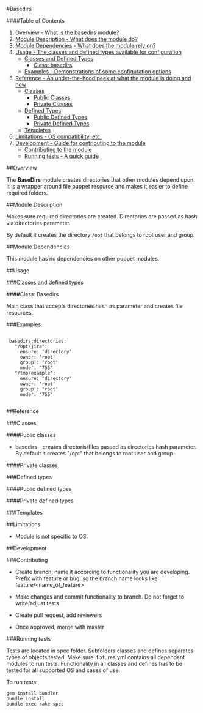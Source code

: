 #Basedirs

####Table of Contents

1. [Overview - What is the basedirs module?](#overview)
1. [Module Description - What does the module do?](#module-description)
1. [Module Dependencies - What does the module rely on?](#module-dependencies)
1. [Usage - The classes and defined types available for configuration](#usage)
    * [Classes and Defined Types](#classes-and-defined-types)
        * [Class: basedirs](#class-basedirs)
    * [Examples - Demonstrations of some configuration options](#examples)
1. [Reference - An under-the-hood peek at what the module is doing and how](#reference)
    * [Classes](#classes)
        * [Public Classes](#public-classes)
        * [Private Classes](#private-classes)
    * [Defined Types](#defined-types)
        * [Public Defined Types](#public-defined-types)
        * [Private Defined Types](#private-defined-types)
    * [Templates](#templates)
1. [Limitations - OS compatibility, etc.](#limitations)
1. [Development - Guide for contributing to the module](#development)
    * [Contributing to the module](#contributing)
    * [Running tests - A quick guide](#running-tests)

##Overview

The **BaseDirs** module creates directories that other modules depend upon. It is a wrapper around file puppet resource and makes it easier to define required folders. 

##Module Description

Makes sure required directories are created. Directories are passed as hash via directories parameter.

By default it creates the directory `/opt` that belongs to root user and group. 

##Module Dependencies

This module has no dependencies on other puppet modules.

##Usage

###Classes and defined types

####Class: Basedirs

Main class that accepts directories hash as parameter and creates file resources.

###Examples

```

 basedirs:directories:
   "/opt/jira":
     ensure: 'directory'
     owner: 'root'
     group': 'root'
     mode': '755'
   "/tmp/example":
     ensure: 'directory'
     owner: 'root'
     group': 'root'
     mode': '755'
   
```

##Reference

###Classes

####Public classes

* basedirs - creates directoris/files passed as directories hash parameter. By default it creates "/opt" that belongs to root user and group

####Private classes


###Defined types

####Public defined types

####Private defined types

###Templates

##Limitations

* Module is not specific to OS.

##Development

###Contributing

* Create branch, name it according to functionality you are developing. Prefix with feature or bug, so the branch name looks like feature/<name_of_feature>

* Make changes and commit functionality to branch. Do not forget to write/adjust tests

* Create pull request, add reviewers

* Once approved, merge with master

###Running tests

Tests are located in spec folder. Subfolders classes and defines separates types of objects tested. Make sure .fixtures.yml contains all dependent modules to run tests. Functionality in all classes and defines has to be tested for all supported OS and cases of use. 

To run tests:
```
gem install bundler
bundle install
bundle exec rake spec
```
